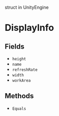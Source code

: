 struct in UnityEngine
# DisplayInfo

## Fields
- `height`
- `name`
- `refreshRate`
- `width`
- `workArea`
## Methods
- `Equals`
